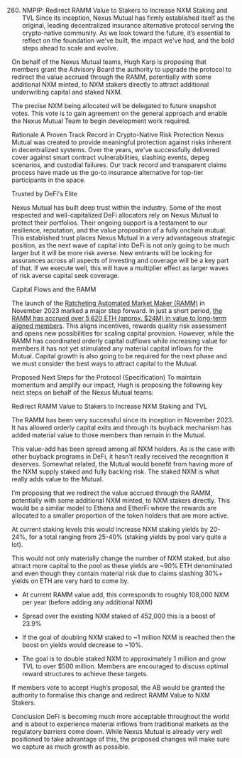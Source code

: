 260. NMPIP: Redirect RAMM Value to Stakers to Increase NXM Staking and TVL
Since its inception, Nexus Mutual has firmly established itself as the original, leading decentralized insurance alternative protocol serving the crypto-native community. As we look toward the future, it’s essential to reflect on the foundation we’ve built, the impact we've had, and the bold steps ahead to scale and evolve.

On behalf of the Nexus Mutual teams, Hugh Karp is proposing that members grant the Advisory Board the authority to upgrade the protocol to redirect the value accrued through the RAMM, potentially with some additional NXM minted, to NXM stakers directly to attract additional underwriting capital and staked NXM.

The precise NXM being allocated will be delegated to future snapshot votes. This vote is to gain agreement on the general approach and enable the Nexus Mutual Team to begin development work required.

Rationale
A Proven Track Record in Crypto-Native Risk Protection
Nexus Mutual was created to provide meaningful protection against risks inherent in decentralized systems. Over the years, we've successfully delivered cover against smart contract vulnerabilities, slashing events, depeg scenarios, and custodial failures. Our track record and transparent claims process have made us the go-to insurance alternative for top-tier participants in the space.

Trusted by DeFi's Elite

Nexus Mutual has built deep trust within the industry. Some of the most respected and well-capitalized DeFi allocators rely on Nexus Mutual to protect their portfolios. Their ongoing support is a testament to our resilience, reputation, and the value proposition of a fully onchain mutual. This established trust places Nexus Mutual in a very advantageous strategic position, as the next wave of capital into DeFi is not only going to be much larger but it will be more risk averse. New entrants will be looking for assurances across all aspects of investing and coverage will be a key part of that. If we execute well, this will have a multiplier effect as larger waves of risk averse capital seek coverage.

Capital Flows and the RAMM

The launch of the [Ratcheting Automated Market Maker (RAMM)](https://docs.nexusmutual.io/protocol/nxm-token/token-model) in November 2023 marked a major step forward. In just a short period, [the RAMM has accrued over 5,620 ETH (approx. $24M) in value to long-term aligned members](https://dune.com/queries/4489888/7505525). This aligns incentives, rewards quality risk assessment and opens new possibilities for scaling capital provision. However, while the RAMM has coordinated orderly capital outflows while increasing value for members it has not yet stimulated any material capital inflows for the Mutual. Capital growth is also going to be required for the next phase and we must consider the best ways to attract capital to the Mutual.

Proposed Next Steps for the Protocol (Specification)
To maintain momentum and amplify our impact, Hugh is proposing the following key next steps on behalf of the Nexus Mutual teams:

Redirect RAMM Value to Stakers to Increase NXM Staking and TVL

The RAMM has been very successful since its inception in November 2023. It has allowed orderly capital exits and through its buyback mechanism has added material value to those members than remain in the Mutual.

This value-add has been spread among all NXM holders. As is the case with other buyback programs in DeFi, it hasn’t really received the recognition it deserves. Somewhat related, the Mutual would benefit from having more of the NXM supply staked and fully backing risk. The staked NXM is what really adds value to the Mutual.

I’m proposing that we redirect the value accrued through the RAMM, potentially with some additional NXM minted, to NXM stakers directly. This would be a similar model to Ethena and EtherFi where the rewards are allocated to a smaller proportion of the token holders that are more active.

At current staking levels this would increase NXM staking yields by 20-24%, for a total ranging from 25-40% (staking yields by pool vary quite a lot).

This would not only materially change the number of NXM staked, but also attract more capital to the pool as these yields are ~90% ETH denominated and even though they contain material risk due to claims slashing 30%+ yields on ETH are very hard to come by.

* At current RAMM value add, this corresponds to roughly 108,000 NXM per year (before adding any additional NXM)

* Spread over the existing NXM staked of 452,000 this is a boost of 23.9%

* If the goal of doubling NXM staked to ~1 million NXM is reached then the boost on yields would decrease to ~10%.

* The goal is to double staked NXM to approximately 1 million and grow TVL to over $500 million. Members are encouraged to discuss optimal reward structures to achieve these targets.

If members vote to accept Hugh’s proposal, the AB would be granted the authority to formalise this change and redirect RAMM Value to NXM Stakers.

Conclusion
DeFi is becoming much more acceptable throughout the world and is about to experience material inflows from traditional markets as the regulatory barriers come down. While Nexus Mutual is already very well positioned to take advantage of this, the proposed changes will make sure we capture as much growth as possible.